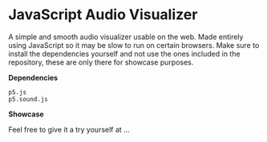 # JavaScript Audio Visualizer
A simple and smooth audio visualizer usable on the web. Made entirely using JavaScript so it may be slow to run on certain browsers. Make sure to install the dependencies yourself and not use the ones included in the repository, these are only there for showcase purposes.

**Dependencies**
```
p5.js
p5.sound.js
```

**Showcase**

Feel free to give it a try yourself at ...
